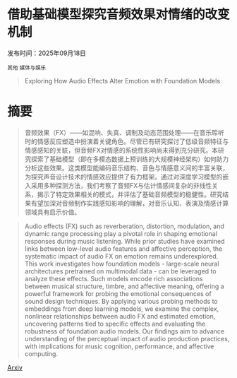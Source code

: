 # 借助基础模型探究音频效果对情绪的改变机制

发布时间：2025年09月18日

`其他` `媒体与娱乐`

> Exploring How Audio Effects Alter Emotion with Foundation Models

# 摘要

> 音频效果（FX）——如混响、失真、调制及动态范围处理——在音乐聆听时的情感反应塑造中扮演着关键角色。尽管已有研究探讨了低级音频特征与情感感知的关联，但音频FX对情感的系统性影响尚未得到充分研究。本研究探索了基础模型（即在多模态数据上预训练的大规模神经架构）如何助力分析这些效果。这类模型能编码音乐结构、音色与情感意义间的丰富关联，为探究声音设计技术的情感效应提供了有力框架。通过对深度学习模型的嵌入采用多种探测方法，我们考察了音频FX与估计情感间复杂的非线性关系，揭示了特定效果相关的模式，并评估了基础音频模型的稳健性。研究结果有望加深对音频制作实践感知影响的理解，对音乐认知、表演及情感计算领域具有启示价值。

> Audio effects (FX) such as reverberation, distortion, modulation, and dynamic range processing play a pivotal role in shaping emotional responses during music listening. While prior studies have examined links between low-level audio features and affective perception, the systematic impact of audio FX on emotion remains underexplored. This work investigates how foundation models - large-scale neural architectures pretrained on multimodal data - can be leveraged to analyze these effects. Such models encode rich associations between musical structure, timbre, and affective meaning, offering a powerful framework for probing the emotional consequences of sound design techniques. By applying various probing methods to embeddings from deep learning models, we examine the complex, nonlinear relationships between audio FX and estimated emotion, uncovering patterns tied to specific effects and evaluating the robustness of foundation audio models. Our findings aim to advance understanding of the perceptual impact of audio production practices, with implications for music cognition, performance, and affective computing.

[Arxiv](https://arxiv.org/abs/2509.15151)